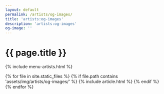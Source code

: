 ```yaml
---
layout: default
permalink: /artists/og-images/
title: 'artists:og-images'
description: 'artists:og-images'
og-image: ''
---
```


# {{ page.title }}

{% include menu-artists.html %}

<section>
  {% for file in site.static_files %}
    {% if file.path contains 'assets/img/artists/og-images/' %}
      {% include article.html %}
    {% endif %}
  {% endfor %}
</section>
